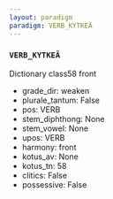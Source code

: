 ```yaml
---
layout: paradigm
paradigm: VERB_KYTKEÄ
---
```

### ` VERB_KYTKEÄ `

Dictionary class58 front
* grade_dir: weaken
* plurale_tantum: False
* pos: VERB
* stem_diphthong: None
* stem_vowel: None
* upos: VERB
* harmony: front
* kotus_av: None
* kotus_tn: 58
* clitics: False
* possessive: False
